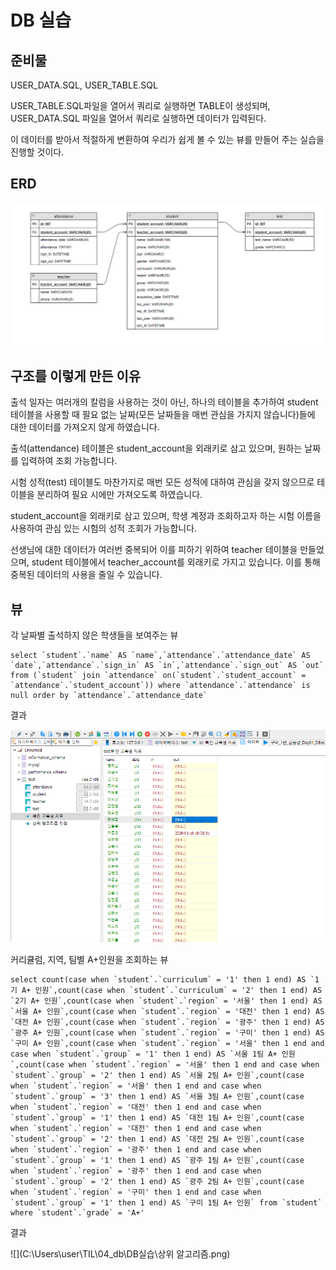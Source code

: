 # DB 실습

## 준비물

USER_DATA.SQL, USER_TABLE.SQL

USER_TABLE.SQL파일을 열어서 쿼리로 실행하면 TABLE이 생성되며, USER_DATA.SQL 파일을 열어서 쿼리로 실행하면 데이터가 입력된다.

이 데이터를 받아서 적절하게 변환하여 우리가 쉽게 볼 수 있는 뷰를 만들어 주는 실습을 진행할 것이다.



## ERD

![erd](erd.png)



## 구조를 이렇게 만든 이유

출석 일자는 여러개의 칼럼을 사용하는 것이 아닌, 하나의 테이블을 추가하여 student 테이블을 사용할 때 필요 없는 날짜(모든 날짜들을 매번 관심을 가지지 않습니다)들에 대한 데이터를 가져오지 않게 하였습니다.

출석(attendance) 테이블은 student_account을 외래키로 삼고 있으며, 원하는 날짜를 입력하여 조회 가능합니다.



시험 성적(test) 테이블도 마찬가지로 매번 모든 성적에 대하여 관심을 갖지 않으므로 테이블을 분리하여 필요 시에만 가져오도록 하였습니다.

student_account을 외래키로 삼고 있으며, 학생 계정과 조회하고자 하는 시험 이름을 사용하여 관심 있는 시험의 성적 조회가 가능합니다.



선생님에 대한 데이터가 여러번 중복되어 이를 피하기 위하여 teacher 테이블을 만들었으며, student 테이블에서 teacher_account를 외래키로 가지고 있습니다. 이를 통해 중복된 데이터의 사용을 줄일 수 있습니다.



## 뷰

각 날짜별 출석하지 않은 학생들을 보여주는 뷰

```mariadb
select `student`.`name` AS `name`,`attendance`.`attendance_date` AS `date`,`attendance`.`sign_in` AS `in`,`attendance`.`sign_out` AS `out` from (`student` join `attendance` on(`student`.`student_account` = `attendance`.`student_account`)) where `attendance`.`attendance` is null order by `attendance`.`attendance_date`
```

결과

![](image-20200309191956009.png)



커리큘럼, 지역, 팀별 A+인원을 조회하는 뷰

```mariadb
select count(case when `student`.`curriculum` = '1' then 1 end) AS `1기 A+ 인원`,count(case when `student`.`curriculum` = '2' then 1 end) AS `2기 A+ 인원`,count(case when `student`.`region` = '서울' then 1 end) AS `서울 A+ 인원`,count(case when `student`.`region` = '대전' then 1 end) AS `대전 A+ 인원`,count(case when `student`.`region` = '광주' then 1 end) AS `광주 A+ 인원`,count(case when `student`.`region` = '구미' then 1 end) AS `구미 A+ 인원`,count(case when `student`.`region` = '서울' then 1 end and case when `student`.`group` = '1' then 1 end) AS `서울 1팀 A+ 인원`,count(case when `student`.`region` = '서울' then 1 end and case when `student`.`group` = '2' then 1 end) AS `서울 2팀 A+ 인원`,count(case when `student`.`region` = '서울' then 1 end and case when `student`.`group` = '3' then 1 end) AS `서울 3팀 A+ 인원`,count(case when `student`.`region` = '대전' then 1 end and case when `student`.`group` = '1' then 1 end) AS `대전 1팀 A+ 인원`,count(case when `student`.`region` = '대전' then 1 end and case when `student`.`group` = '2' then 1 end) AS `대전 2팀 A+ 인원`,count(case when `student`.`region` = '광주' then 1 end and case when `student`.`group` = '1' then 1 end) AS `광주 1팀 A+ 인원`,count(case when `student`.`region` = '광주' then 1 end and case when `student`.`group` = '2' then 1 end) AS `광주 2팀 A+ 인원`,count(case when `student`.`region` = '구미' then 1 end and case when `student`.`group` = '1' then 1 end) AS `구미 1팀 A+ 인원` from `student` where `student`.`grade` = 'A+'
```

결과

![](C:\Users\user\TIL\04_db\DB실습\상위 알고리즘.png)